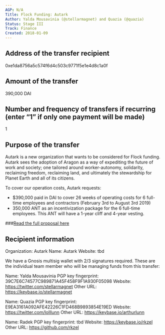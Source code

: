 ```yaml
---
AGP: N/A
Title: Flock Funding: Autark
Author: Yalda Mousavinia (@stellarmagnet) and Quazia (@quazia)
Status: Stage III
Track: Finance
Created: 2018-01-09
---
```


## Address of the transfer recipient

0xe1da8756a5c574f6d4c503c9771f5e1e4d8c1a0f

## Amount of the transfer

390,000 DAI

## Number and frequency of transfers if recurring (enter “1” if only one payment will be made)

1

## Purpose of the transfer

Autark is a new organization that wants to be considered for Flock funding. Autark sees the adoption of Aragon as a way of expediting the future of work and society; one tailored around worker-autonomy, solidarity, reclaiming freedom, reclaiming land, and ultimately the stewardship for Planet Earth and all of its citizens.

To cover our operation costs, Autark requests:
* $390,000 paid in DAI to cover 26 weeks of operating costs for 6 full-time employees and contractors (February 3rd to August 3rd 2019)
* 350,000 ANT as an incentivization package for the 6 full-time employees. This ANT will have a 1-year cliff and 4-year vesting.

###[Read the full proposal here](https://github.com/AutarkCo/flock/blob/autark-proposal/teams/Autark/2019.md)

## Recipient information
Organization: Autark
Name: Autark
Website: tbd

We have a Gnosis multisig wallet with 2/3 signatures required. These are the individual team member who will be managing funds from this transfer:

Name: Yalda Mousavinia
PGP key fingerprint: 39C7E6C74577C989871A45F458F9F1A930F05098
Website: https://twitter.com/stellarmagnet
Other URL: https://keybase.io/stellarmagnet

Name: Quazia
PGP key fingerprint: E9EA3161A092AFE42226C1FD468B9893854E19ED
Website: https://twitter.com/lolllunn
Other URL: https://keybase.io/arthurlunn

Name: Radek
PGP key fingerprint: tbd
Website: https://keybase.io/rkzel
Other URL: https://github.com/rkzel
